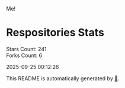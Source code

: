 Me!

# Respositories Stats
Stars Count: 241  
Forks Count: 6

2025-09-25 00:12:26  

This README is automatically generated by [🐰](https://github.com/rnitta/rnitta).
